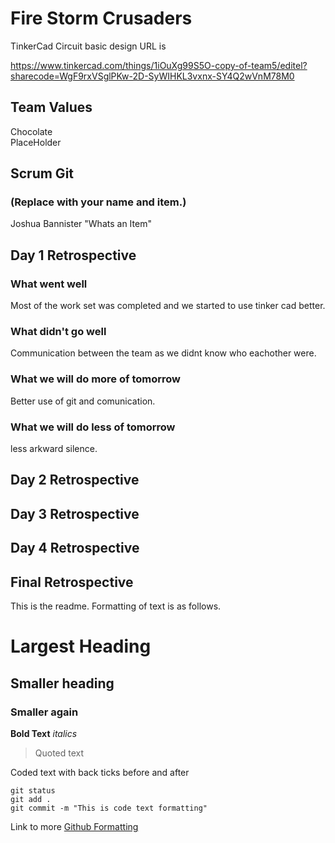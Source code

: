 # **Fire Storm Crusaders**

TinkerCad Circuit basic design URL is

https://www.tinkercad.com/things/1iOuXg99S5O-copy-of-team5/editel?sharecode=WgF9rxVSglPKw-2D-SyWIHKL3vxnx-SY4Q2wVnM78M0

## Team Values
Chocolate</br>
PlaceHolder

## Scrum Git
### (Replace with your name and item.)
Joshua Bannister "Whats an Item"

## Day 1 Retrospective

### What went well
Most of the work set was completed and we started to use tinker cad better.

### What didn't go well
Communication between the team as we didnt know who eachother were.


### What we will do more of tomorrow
Better use of git and comunication.

### What we will do less of tomorrow
less arkward silence.

## Day 2 Retrospective

## Day 3 Retrospective

## Day 4 Retrospective

## Final Retrospective

This is the readme. Formatting of text is as follows.

# Largest Heading
## Smaller heading
### Smaller again

**Bold Text**
*italics*
>Quoted text

Coded text with back ticks before and after
```
git status
git add .
git commit -m "This is code text formatting"
```

Link to more [Github Formatting](https://help.github.com/en/github/writing-on-github/basic-writing-and-formatting-syntax)
